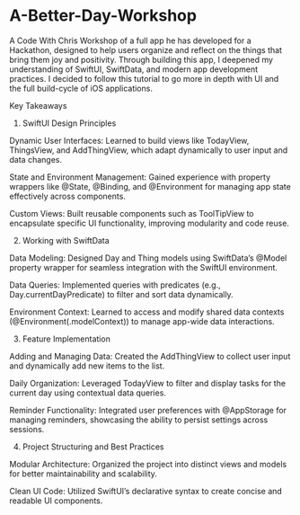 # A-Better-Day-Workshop

A Code With Chris Workshop of a full app he has developed for a Hackathon, designed to help users organize and reflect on the things that bring them joy and positivity. Through building this app, I deepened my understanding of SwiftUI, SwiftData, and modern app development practices. I decided to follow this tutorial to go more in depth with UI and the full build-cycle of iOS applications.

Key Takeaways


1. SwiftUI Design Principles

  Dynamic User Interfaces: Learned to build views like TodayView, ThingsView, and AddThingView, which adapt dynamically to user input and data changes.
  
  State and Environment Management: Gained experience with property wrappers like @State, @Binding, and @Environment for managing app state effectively across components.
  
  Custom Views: Built reusable components such as ToolTipView to encapsulate specific UI functionality, improving modularity and code reuse.


2. Working with SwiftData
  
  Data Modeling: Designed Day and Thing models using SwiftData’s @Model property wrapper for seamless integration with the SwiftUI environment.
  
  Data Queries: Implemented queries with predicates (e.g., Day.currentDayPredicate) to filter and sort data dynamically.
  
  Environment Context: Learned to access and modify shared data contexts (@Environment(\.modelContext)) to manage app-wide data interactions.


3. Feature Implementation

  Adding and Managing Data: Created the AddThingView to collect user input and dynamically add new items to the list.
  
  Daily Organization: Leveraged TodayView to filter and display tasks for the current day using contextual data queries.
  
  Reminder Functionality: Integrated user preferences with @AppStorage for managing reminders, showcasing the ability to persist settings across sessions.


4. Project Structuring and Best Practices

  Modular Architecture: Organized the project into distinct views and models for better maintainability and scalability.
  
  Clean UI Code: Utilized SwiftUI’s declarative syntax to create concise and readable UI components.
